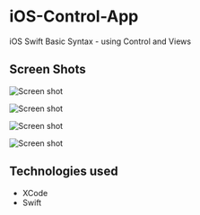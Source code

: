 # iOS-Control-App
iOS Swift Basic Syntax - using Control and Views



## Screen Shots

![Screen shot](public/images/screen1.png)


![Screen shot](public/images/screen2.png)


![Screen shot](public/images/screen3.png)


![Screen shot](public/images/screen4.png)


## Technologies used
- XCode
- Swift
